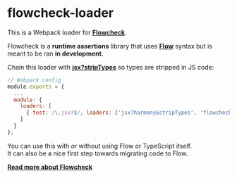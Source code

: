 # flowcheck-loader

This is a Webpack loader for **[Flowcheck](https://github.com/gcanti/flowcheck)**.  

Flowcheck is a **runtime assertions** library that uses **[Flow](http://flowtype.org)** syntax but is meant to be ran **in development**.

Chain this loader with **[jsx?stripTypes](https://github.com/petehunt/jsx-loader)** so types are stripped in JS code:

```js
// Webpack config
module.exports = {
  ...
  module: {
    loaders: [
      { test: /\.jsx?$/, loaders: ['jsx?harmony&stripTypes', 'flowcheck'], exclude: /node_modules/ }
    ]
  }
};

```

You can use this with *or* without using Flow or TypeScript itself.  
It can also be a nice first step towards migrating code to Flow.

**[Read more about Flowcheck](http://gcanti.github.io/flowcheck/)**
